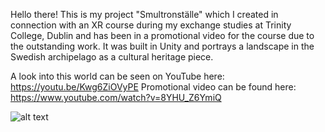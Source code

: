 Hello there! This is my project "Smultronställe" which I created in connection with an XR course during my exchange studies at Trinity College, Dublin and has been in a promotional video for the course due to the outstanding work. It was built in Unity and portrays a landscape in the Swedish archipelago as a cultural heritage piece.

A look into this world can be seen on YouTube here: https://youtu.be/Kwg6ZiOVyPE
Promotional video can be found here: https://www.youtube.com/watch?v=8YHU_Z6YmiQ

![alt text](https://github.com/sofiaharmen/Smultronstalle/blob/main/Presentation/smultronställe_intro.png?raw=true)
